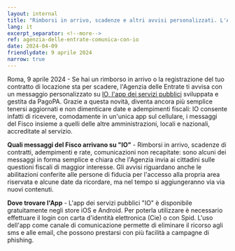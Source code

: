 ```yaml
---
layout: internal
title: "Rimborsi in arrivo, scadenze e altri avvisi personalizzati. L'Agenzia comunica con i cittadini anche sull'App IO"
lang: it
excerpt_separator: <!--more-->
ref: agenzia-delle-entrate-comunica-con-io
date: 2024-04-09
friendlydate: 9 aprile 2024
narrow: true
---
```


<!--more-->

Roma, 9 aprile 2024 - Se hai un rimborso in arrivo o la registrazione del tuo contratto di locazione sta per scadere, l'Agenzia delle Entrate ti avvisa con un messaggio personalizzato su [IO, l'app dei servizi pubblici](https://io.italia.it/) sviluppata e gestita da PagoPA. Grazie a questa novità, diventa ancora più semplice tenersi aggiornati e non dimenticare date e adempimenti fiscali: IO consente infatti di ricevere, comodamente in un'unica app sul cellulare, i messaggi del Fisco insieme a quelli delle altre amministrazioni, locali e nazionali, accreditate al servizio.

**Quali messaggi del Fisco arrivano su "IO"** - Rimborsi in arrivo, scadenze di contratti, adempimenti e rate, comunicazioni non recapitate: sono alcuni dei messaggi in forma semplice e chiara che l'Agenzia invia ai cittadini sulle questioni fiscali di maggior interesse. Gli avvisi riguardano anche le abilitazioni conferite alle persone di fiducia per l'accesso alla propria area riservata e alcune date da ricordare, ma nel tempo si aggiungeranno via via nuovi contenuti.

**Dove trovare l'App** - L'app dei servizi pubblici "IO" è disponibile gratuitamente negli store iOS e Android. Per poterla utilizzare è necessario effettuare il login con carta d'identità elettronica (Cie) o con Spid. L'uso dell'app come canale di comunicazione permette di eliminare il ricorso agli sms e alle email, che possono prestarsi con più facilità a campagne di phishing. 